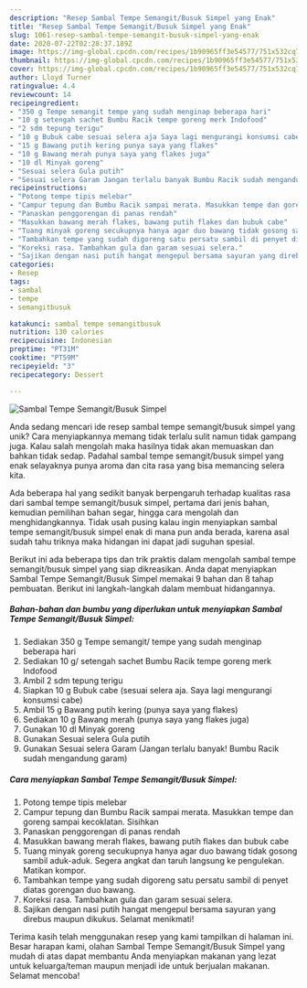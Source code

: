 ```yaml
---
description: "Resep Sambal Tempe Semangit/Busuk Simpel yang Enak"
title: "Resep Sambal Tempe Semangit/Busuk Simpel yang Enak"
slug: 1061-resep-sambal-tempe-semangit-busuk-simpel-yang-enak
date: 2020-07-22T02:28:37.189Z
image: https://img-global.cpcdn.com/recipes/1b90965ff3e54577/751x532cq70/sambal-tempe-semangitbusuk-simpel-foto-resep-utama.jpg
thumbnail: https://img-global.cpcdn.com/recipes/1b90965ff3e54577/751x532cq70/sambal-tempe-semangitbusuk-simpel-foto-resep-utama.jpg
cover: https://img-global.cpcdn.com/recipes/1b90965ff3e54577/751x532cq70/sambal-tempe-semangitbusuk-simpel-foto-resep-utama.jpg
author: Lloyd Turner
ratingvalue: 4.4
reviewcount: 14
recipeingredient:
- "350 g Tempe semangit tempe yang sudah menginap beberapa hari"
- "10 g setengah sachet Bumbu Racik tempe goreng merk Indofood"
- "2 sdm tepung terigu"
- "10 g Bubuk cabe sesuai selera aja Saya lagi mengurangi konsumsi cabe"
- "15 g Bawang putih kering punya saya yang flakes"
- "10 g Bawang merah punya saya yang flakes juga"
- "10 dl Minyak goreng"
- "Sesuai selera Gula putih"
- "Sesuai selera Garam Jangan terlalu banyak Bumbu Racik sudah mengandung garam"
recipeinstructions:
- "Potong tempe tipis melebar"
- "Campur tepung dan Bumbu Racik sampai merata. Masukkan tempe dan goreng sampai kecoklatan. Sisihkan"
- "Panaskan penggorengan di panas rendah"
- "Masukkan bawang merah flakes, bawang putih flakes dan bubuk cabe"
- "Tuang minyak goreng secukupnya hanya agar duo bawang tidak gosong sambil aduk-aduk. Segera angkat dan taruh langsung ke pengulekan. Matikan kompor."
- "Tambahkan tempe yang sudah digoreng satu persatu sambil di penyet diatas gorengan duo bawang."
- "Koreksi rasa. Tambahkan gula dan garam sesuai selera."
- "Sajikan dengan nasi putih hangat mengepul bersama sayuran yang direbus maupun dikukus. Selamat menikmati!"
categories:
- Resep
tags:
- sambal
- tempe
- semangitbusuk

katakunci: sambal tempe semangitbusuk 
nutrition: 130 calories
recipecuisine: Indonesian
preptime: "PT31M"
cooktime: "PT59M"
recipeyield: "3"
recipecategory: Dessert

---
```



![Sambal Tempe Semangit/Busuk Simpel](https://img-global.cpcdn.com/recipes/1b90965ff3e54577/751x532cq70/sambal-tempe-semangitbusuk-simpel-foto-resep-utama.jpg)

Anda sedang mencari ide resep sambal tempe semangit/busuk simpel yang unik? Cara menyiapkannya memang tidak terlalu sulit namun tidak gampang juga. Kalau salah mengolah maka hasilnya tidak akan memuaskan dan bahkan tidak sedap. Padahal sambal tempe semangit/busuk simpel yang enak selayaknya punya aroma dan cita rasa yang bisa memancing selera kita.

Ada beberapa hal yang sedikit banyak berpengaruh terhadap kualitas rasa dari sambal tempe semangit/busuk simpel, pertama dari jenis bahan, kemudian pemilihan bahan segar, hingga cara mengolah dan menghidangkannya. Tidak usah pusing kalau ingin menyiapkan sambal tempe semangit/busuk simpel enak di mana pun anda berada, karena asal sudah tahu triknya maka hidangan ini dapat jadi suguhan spesial.




Berikut ini ada beberapa tips dan trik praktis dalam mengolah sambal tempe semangit/busuk simpel yang siap dikreasikan. Anda dapat menyiapkan Sambal Tempe Semangit/Busuk Simpel memakai 9 bahan dan 8 tahap pembuatan. Berikut ini langkah-langkah dalam membuat hidangannya.

<!--inarticleads1-->

##### Bahan-bahan dan bumbu yang diperlukan untuk menyiapkan Sambal Tempe Semangit/Busuk Simpel:

1. Sediakan 350 g Tempe semangit/ tempe yang sudah menginap beberapa hari
1. Sediakan 10 g/ setengah sachet Bumbu Racik tempe goreng merk Indofood
1. Ambil 2 sdm tepung terigu
1. Siapkan 10 g Bubuk cabe (sesuai selera aja. Saya lagi mengurangi konsumsi cabe)
1. Ambil 15 g Bawang putih kering (punya saya yang flakes)
1. Sediakan 10 g Bawang merah (punya saya yang flakes juga)
1. Gunakan 10 dl Minyak goreng
1. Gunakan Sesuai selera Gula putih
1. Gunakan Sesuai selera Garam (Jangan terlalu banyak! Bumbu Racik sudah mengandung garam)




<!--inarticleads2-->

##### Cara menyiapkan Sambal Tempe Semangit/Busuk Simpel:

1. Potong tempe tipis melebar
1. Campur tepung dan Bumbu Racik sampai merata. Masukkan tempe dan goreng sampai kecoklatan. Sisihkan
1. Panaskan penggorengan di panas rendah
1. Masukkan bawang merah flakes, bawang putih flakes dan bubuk cabe
1. Tuang minyak goreng secukupnya hanya agar duo bawang tidak gosong sambil aduk-aduk. Segera angkat dan taruh langsung ke pengulekan. Matikan kompor.
1. Tambahkan tempe yang sudah digoreng satu persatu sambil di penyet diatas gorengan duo bawang.
1. Koreksi rasa. Tambahkan gula dan garam sesuai selera.
1. Sajikan dengan nasi putih hangat mengepul bersama sayuran yang direbus maupun dikukus. Selamat menikmati!




Terima kasih telah menggunakan resep yang kami tampilkan di halaman ini. Besar harapan kami, olahan Sambal Tempe Semangit/Busuk Simpel yang mudah di atas dapat membantu Anda menyiapkan makanan yang lezat untuk keluarga/teman maupun menjadi ide untuk berjualan makanan. Selamat mencoba!
